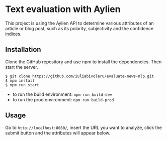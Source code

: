 # Text evaluation with Aylien

This project is using the Aylien API to determine various attributes of an article or blog post, such as its polarity, subjectivity and the confidence indices.

## Installation

Clone the GitHub repository and use npm to install the dependencies. Then start the server.

```
$ git clone https://github.com/iuliabivolaru/evaluate-news-nlp.git
$ npm install
$ npm run start
```
- to run the build environment:
`npm run build-dev`
- to run the prod environment:
`npm run build-prod`

## Usage

Go to `http://localhost:8080/`, insert the URL you want to analyze, click the submit button and the attributes will appear below.





